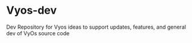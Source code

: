 # Vyos-dev
Dev Repository for Vyos ideas
to support updates, features, and general dev of VyOs source code
